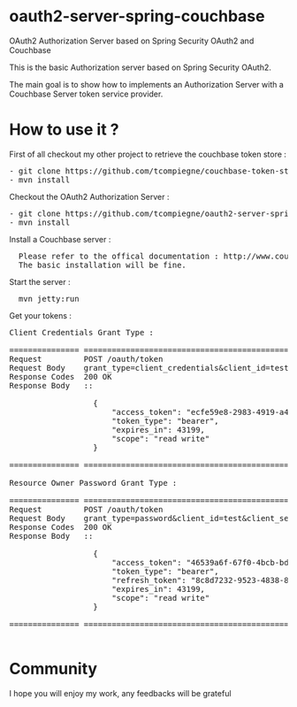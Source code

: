 oauth2-server-spring-couchbase
==============================

OAuth2 Authorization Server based on Spring Security OAuth2 and Couchbase

This is the basic Authorization server based on Spring Security OAuth2.

The main goal is to show how to implements an Authorization Server with a Couchbase Server token service provider.

How to use it ?
==============================

First of all checkout my other project to retrieve the couchbase token store :

<pre>
- git clone https://github.com/tcompiegne/couchbase-token-store-spring-oauth2.git
- mvn install
</pre>

Checkout the OAuth2 Authorization Server :

<pre>
- git clone https://github.com/tcompiegne/oauth2-server-spring-couchbase.git
- mvn install
</pre>

Install a Couchbase server :

<pre>
  Please refer to the offical documentation : http://www.couchbase.com/download
  The basic installation will be fine.
</pre>

Start the server : 

<pre>
  mvn jetty:run
</pre>

Get your tokens :

<pre>
Client Credentials Grant Type :

=============== =================================================
Request         POST /oauth/token
Request Body    grant_type=client_credentials&client_id=test&client_secret=test
Response Codes  200 OK
Response Body   ::

                  {
                      "access_token": "ecfe59e8-2983-4919-a44a-039766ed1c45",
                      "token_type": "bearer",
                      "expires_in": 43199,
                      "scope": "read write"
                  }

=============== =================================================

Resource Owner Password Grant Type :

=============== =================================================
Request         POST /oauth/token
Request Body    grant_type=password&client_id=test&client_secret=test&username=userTest&password=userTest
Response Codes  200 OK
Response Body   ::

                  {
                      "access_token": "46539a6f-67f0-4bcb-bdef-89e3794825f5",
                      "token_type": "bearer",
                      "refresh_token": "8c8d7232-9523-4838-85f7-14cb3aaa174c",
                      "expires_in": 43199,
                      "scope": "read write"
                  }

=============== =================================================

</pre>

Community
===================================

I hope you will enjoy my work, any feedbacks will be grateful
